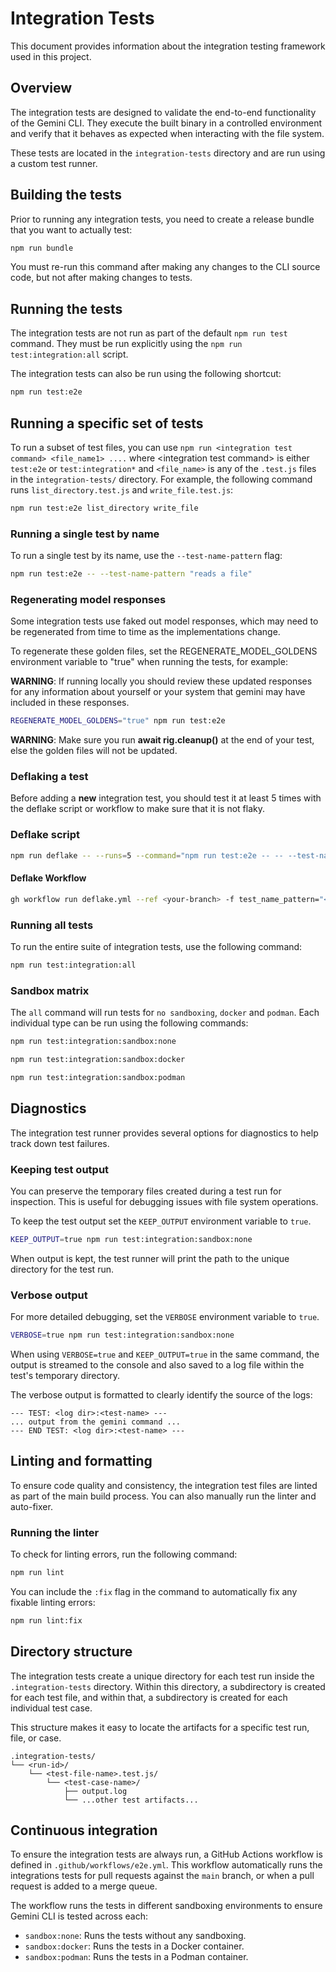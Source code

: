# Integration Tests

This document provides information about the integration testing framework used
in this project.

## Overview

The integration tests are designed to validate the end-to-end functionality of
the Gemini CLI. They execute the built binary in a controlled environment and
verify that it behaves as expected when interacting with the file system.

These tests are located in the `integration-tests` directory and are run using a
custom test runner.

## Building the tests

Prior to running any integration tests, you need to create a release bundle that
you want to actually test:

```bash
npm run bundle
```

You must re-run this command after making any changes to the CLI source code,
but not after making changes to tests.

## Running the tests

The integration tests are not run as part of the default `npm run test` command.
They must be run explicitly using the `npm run test:integration:all` script.

The integration tests can also be run using the following shortcut:

```bash
npm run test:e2e
```

## Running a specific set of tests

To run a subset of test files, you can use
`npm run <integration test command> <file_name1> ....` where &lt;integration
test command&gt; is either `test:e2e` or `test:integration*` and `<file_name>`
is any of the `.test.js` files in the `integration-tests/` directory. For
example, the following command runs `list_directory.test.js` and
`write_file.test.js`:

```bash
npm run test:e2e list_directory write_file
```

### Running a single test by name

To run a single test by its name, use the `--test-name-pattern` flag:

```bash
npm run test:e2e -- --test-name-pattern "reads a file"
```

### Regenerating model responses

Some integration tests use faked out model responses, which may need to be
regenerated from time to time as the implementations change.

To regenerate these golden files, set the REGENERATE_MODEL_GOLDENS environment
variable to "true" when running the tests, for example:

**WARNING**: If running locally you should review these updated responses for
any information about yourself or your system that gemini may have included in
these responses.

```bash
REGENERATE_MODEL_GOLDENS="true" npm run test:e2e
```

**WARNING**: Make sure you run **await rig.cleanup()** at the end of your test,
else the golden files will not be updated.

### Deflaking a test

Before adding a **new** integration test, you should test it at least 5 times
with the deflake script or workflow to make sure that it is not flaky.

### Deflake script

```bash
npm run deflake -- --runs=5 --command="npm run test:e2e -- -- --test-name-pattern '<your-new-test-name>'"
```

#### Deflake Workflow

```bash
gh workflow run deflake.yml --ref <your-branch> -f test_name_pattern="<your-test-name-pattern>"
```

### Running all tests

To run the entire suite of integration tests, use the following command:

```bash
npm run test:integration:all
```

### Sandbox matrix

The `all` command will run tests for `no sandboxing`, `docker` and `podman`.
Each individual type can be run using the following commands:

```bash
npm run test:integration:sandbox:none
```

```bash
npm run test:integration:sandbox:docker
```

```bash
npm run test:integration:sandbox:podman
```

## Diagnostics

The integration test runner provides several options for diagnostics to help
track down test failures.

### Keeping test output

You can preserve the temporary files created during a test run for inspection.
This is useful for debugging issues with file system operations.

To keep the test output set the `KEEP_OUTPUT` environment variable to `true`.

```bash
KEEP_OUTPUT=true npm run test:integration:sandbox:none
```

When output is kept, the test runner will print the path to the unique directory
for the test run.

### Verbose output

For more detailed debugging, set the `VERBOSE` environment variable to `true`.

```bash
VERBOSE=true npm run test:integration:sandbox:none
```

When using `VERBOSE=true` and `KEEP_OUTPUT=true` in the same command, the output
is streamed to the console and also saved to a log file within the test's
temporary directory.

The verbose output is formatted to clearly identify the source of the logs:

```
--- TEST: <log dir>:<test-name> ---
... output from the gemini command ...
--- END TEST: <log dir>:<test-name> ---
```

## Linting and formatting

To ensure code quality and consistency, the integration test files are linted as
part of the main build process. You can also manually run the linter and
auto-fixer.

### Running the linter

To check for linting errors, run the following command:

```bash
npm run lint
```

You can include the `:fix` flag in the command to automatically fix any fixable
linting errors:

```bash
npm run lint:fix
```

## Directory structure

The integration tests create a unique directory for each test run inside the
`.integration-tests` directory. Within this directory, a subdirectory is created
for each test file, and within that, a subdirectory is created for each
individual test case.

This structure makes it easy to locate the artifacts for a specific test run,
file, or case.

```
.integration-tests/
└── <run-id>/
    └── <test-file-name>.test.js/
        └── <test-case-name>/
            ├── output.log
            └── ...other test artifacts...
```

## Continuous integration

To ensure the integration tests are always run, a GitHub Actions workflow is
defined in `.github/workflows/e2e.yml`. This workflow automatically runs the
integrations tests for pull requests against the `main` branch, or when a pull
request is added to a merge queue.

The workflow runs the tests in different sandboxing environments to ensure
Gemini CLI is tested across each:

- `sandbox:none`: Runs the tests without any sandboxing.
- `sandbox:docker`: Runs the tests in a Docker container.
- `sandbox:podman`: Runs the tests in a Podman container.
